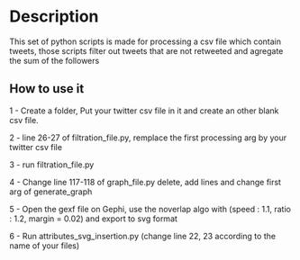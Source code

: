 # Description

This set of python scripts is made for processing a csv file which contain tweets, those scripts filter out tweets that are not retweeted and agregate the sum of the followers 

## How to use it

1 - Create a folder, Put your twitter csv file in it and create an other blank csv file.

2 - line 26-27 of filtration_file.py, remplace the first processing arg by your twitter csv file

3 - run filtration_file.py

4 - Change line 117-118 of graph_file.py delete, add lines and change first arg of generate_graph

5 - Open the gexf file on Gephi, use the noverlap algo with (speed : 1.1, ratio : 1.2, margin = 0.02) and export to svg format

6 - Run attributes_svg_insertion.py (change line 22, 23 according to the name of your files)


